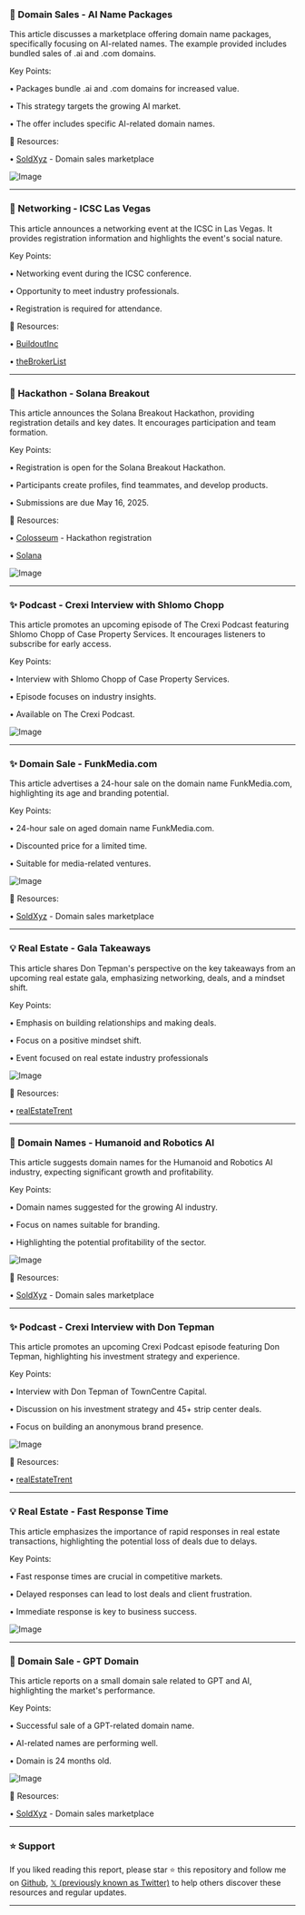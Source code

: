 ### 🤖 Domain Sales - AI Name Packages

This article discusses a marketplace offering domain name packages, specifically focusing on AI-related names.  The example provided includes bundled sales of .ai and .com domains.

Key Points:

• Packages bundle .ai and .com domains for increased value.


•  This strategy targets the growing AI market.


• The offer includes specific AI-related domain names.


🔗 Resources:

• [SoldXyz](https://x.com/SoldXyz) - Domain sales marketplace


![Image](https://pbs.twimg.com/tweet_video_thumb/GqTfUT9aIAALawb.jpg)


---

### 🚀 Networking - ICSC Las Vegas

This article announces a networking event at the ICSC in Las Vegas.  It provides registration information and highlights the event's social nature.

Key Points:

• Networking event during the ICSC conference.


•  Opportunity to meet industry professionals.


•  Registration is required for attendance.


🔗 Resources:

• [BuildoutInc](https://x.com/BuildoutInc)


• [theBrokerList](https://x.com/theBrokerList)



---

### 🚀 Hackathon - Solana Breakout

This article announces the Solana Breakout Hackathon, providing registration details and key dates. It encourages participation and team formation.

Key Points:

• Registration is open for the Solana Breakout Hackathon.


•  Participants create profiles, find teammates, and develop products.


•  Submissions are due May 16, 2025.


🔗 Resources:

• [Colosseum](http://colosseum.org/breakout) - Hackathon registration


• [Solana](https://x.com/solana)


![Image](https://pbs.twimg.com/ext_tw_video_thumb/1907817691034812416/pu/img/d3DlT97vkLYLIUVZ.jpg)


---

### ✨ Podcast - Crexi Interview with Shlomo Chopp

This article promotes an upcoming episode of The Crexi Podcast featuring Shlomo Chopp of Case Property Services.  It encourages listeners to subscribe for early access.

Key Points:

•  Interview with Shlomo Chopp of Case Property Services.


•  Episode focuses on industry insights.


•  Available on The Crexi Podcast.


![Image](https://pbs.twimg.com/media/GpuZFKzW8AAd796.jpg)


---

### ✨ Domain Sale - FunkMedia.com

This article advertises a 24-hour sale on the domain name FunkMedia.com, highlighting its age and branding potential.

Key Points:

• 24-hour sale on aged domain name FunkMedia.com.


•  Discounted price for a limited time.


•  Suitable for media-related ventures.



![Image](https://pbs.twimg.com/media/Gpr0cPjbYAA_5Rf?format=jpg&name=small)

🔗 Resources:

• [SoldXyz](https://x.com/SoldXyz) - Domain sales marketplace



---

### 💡 Real Estate - Gala Takeaways

This article shares Don Tepman's perspective on the key takeaways from an upcoming real estate gala, emphasizing networking, deals, and a mindset shift.

Key Points:

•  Emphasis on building relationships and making deals.


•  Focus on a positive mindset shift.


•  Event focused on real estate industry professionals


![Image](https://pbs.twimg.com/media/GppngFHWcAAT01O.jpg)

🔗 Resources:

• [realEstateTrent](https://x.com/realEstateTrent)



---

### 🤖 Domain Names - Humanoid and Robotics AI

This article suggests domain names for the Humanoid and Robotics AI industry, expecting significant growth and profitability.

Key Points:

•  Domain names suggested for the growing AI industry.


•  Focus on names suitable for branding.


•  Highlighting the potential profitability of the sector.


![Image](https://pbs.twimg.com/media/Go-3e-oWgAA7Keo?format=jpg&name=small)

🔗 Resources:

• [SoldXyz](https://x.com/SoldXyz) - Domain sales marketplace


---

### ✨ Podcast - Crexi Interview with Don Tepman

This article promotes an upcoming Crexi Podcast episode featuring Don Tepman, highlighting his investment strategy and experience.

Key Points:

• Interview with Don Tepman of TownCentre Capital.


•  Discussion on his investment strategy and 45+ strip center deals.


•  Focus on building an anonymous brand presence.


![Image](https://pbs.twimg.com/media/GpEwbWsW0AAB51A.jpg)

🔗 Resources:

• [realEstateTrent](https://x.com/realEstateTrent)


---

### 💡 Real Estate - Fast Response Time

This article emphasizes the importance of rapid responses in real estate transactions, highlighting the potential loss of deals due to delays.

Key Points:

•  Fast response times are crucial in competitive markets.


•  Delayed responses can lead to lost deals and client frustration.


•  Immediate response is key to business success.


![Image](https://pbs.twimg.com/media/GndW9wXWgAEKwZu?format=jpg&name=small)


---

### 🤖 Domain Sale - GPT Domain

This article reports on a small domain sale related to GPT and AI, highlighting the market's performance.

Key Points:

•  Successful sale of a GPT-related domain name.


•  AI-related names are performing well.


•  Domain is 24 months old.


![Image](https://pbs.twimg.com/media/GnbdUUraoAA4jCh?format=jpg&name=small)

🔗 Resources:

• [SoldXyz](https://x.com/SoldXyz) - Domain sales marketplace


---

### ⭐️ Support

If you liked reading this report, please star ⭐️ this repository and follow me on [Github](https://github.com/Drix10), [𝕏 (previously known as Twitter)](https://x.com/DRIX_10_) to help others discover these resources and regular updates.

---